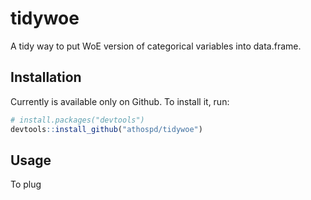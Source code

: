 # tidywoe
A tidy way to put WoE version of categorical variables into data.frame.

Installation
------------

Currently is available only on Github. To install it, run:

``` r
# install.packages("devtools")
devtools::install_github("athospd/tidywoe")
```

Usage
------------

To plug 
